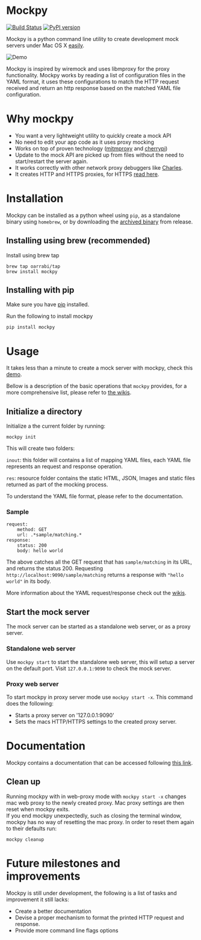 # Mockpy

[![Build Status](https://travis-ci.org/oarrabi/mockpy.svg?branch=master)](https://travis-ci.org/oarrabi/mockpy)  [![PyPI version](https://badge.fury.io/py/mockpy.svg)](http://badge.fury.io/py/mockpy)

Mockpy is a python command line utility to create development mock servers under Mac OS X [easily](http://showterm.io/acdf6f73565db33cc1725).    

![Demo](https://raw.githubusercontent.com/oarrabi/mockpy/master/resources/proxy_demo.gif)

Mockpy is inspired by wiremock and uses libmproxy for the proxy functionality.
Mockpy works by reading a list of configuration files in the YAML format, it uses these configurations to match the HTTP request received and return an http response based on the matched YAML file configuration.

# Why mockpy
- You want a very lightweight utility to quickly create a mock API
- No need to edit your app code as it uses proxy mocking
- Works on top of proven technology ([mitmproxy](https://mitmproxy.org/) and [cherrypi](http://www.cherrypy.org/))
- Update to the mock API are picked up from files without the need to start/restart the server again.
- It works correctly with other network proxy debuggers like [Charles](http://www.charlesproxy.com/).
- It creates HTTP and HTTPS proxies, for HTTPS [read here](https://github.com/oarrabi/mockpy/wiki/HTTPS-proxying-SSL-certificates).

# Installation

Mockpy can be installed as a python wheel using `pip`, as a standalone binary using `homebrew`, or by downloading the [archived binary](https://github.com/oarrabi/mockpy/releases) from release.

## Installing using brew (recommended)
Install using brew tap

    brew tap oarrabi/tap
    brew install mockpy

## Installing with pip

Make sure you have [pip](https://pip.pypa.io/en/latest/installing.html) installed.

Run the following to install mockpy

    pip install mockpy

# Usage

It takes less than a minute to create a mock server with mockpy, check this [demo](http://showterm.io/acdf6f73565db33cc1725).

Bellow is a description of the basic operations that `mockpy` provides, for a more comprehensive list, please refer to [the wikis](https://github.com/oarrabi/mockpy/wiki).

## Initialize a directory
Initialize a the current folder by running:

    mockpy init
This will create two folders:    

`inout`: this folder will contains a list of mapping YAML files, each YAML file represents an request and response operation.

`res`: resource folder contains the static HTML, JSON, Images and static files returned as part of the mocking process.

To understand the YAML file format, please refer to the documentation.

### Sample 

    request:
        method: GET
        url: .*sample/matching.*
    response:
        status: 200
        body: hello world

The above catches all the GET request that has `sample/matching` in its URL, and returns the status 200. 
Requesting `http://localhost:9090/sample/matching` returns a response with `"hello world"` in its body.

More information about the YAML request/response check out the [wikis](https://github.com/oarrabi/mockpy/wiki/YAML-request-response--file-format).

## Start the mock server
The mock server can be started as a standalone web server, or as a proxy server.

### Standalone web server
Use `mockpy start` to start the standalone web server, this will setup a server on the default port. Visit `127.0.0.1:9090` to check the mock server.

### Proxy web server
To start mockpy in proxy server mode use `mockpy start -x`. This command does the following:
- Starts a proxy server on '127.0.0.1:9090'
- Sets the macs HTTP/HTTPS settings to the created proxy server.

# Documentation
Mockpy contains a documentation that can be accessed following [this link](https://github.com/oarrabi/mockpy/wiki).

## Clean up
Running mockpy with in web-proxy mode with `mockpy start -x` changes mac web proxy to the newly created proxy. Mac proxy settings are then reset when mockpy exits.    
If you end mockpy unexpectedly, such as closing the terminal window, mockpy has no way of resetting the mac proxy. In order to reset them again to their defaults run:

    mockpy cleanup

# Future milestones and improvements
Mockpy is still under development, the following is a list of tasks and improvement it still lacks:

- Create a better documentation
- Devise a proper mechanism to format the printed HTTP request and response.
- Provide more command line flags options
